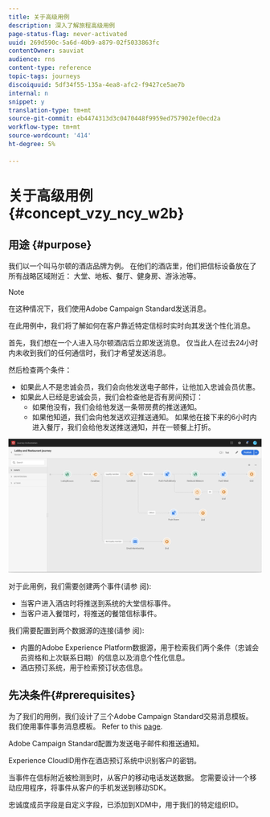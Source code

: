 ```yaml
---
title: 关于高级用例
description: 深入了解旅程高级用例
page-status-flag: never-activated
uuid: 269d590c-5a6d-40b9-a879-02f5033863fc
contentOwner: sauviat
audience: rns
content-type: reference
topic-tags: journeys
discoiquuid: 5df34f55-135a-4ea8-afc2-f9427ce5ae7b
internal: n
snippet: y
translation-type: tm+mt
source-git-commit: eb4474313d3c0470448f9959ed757902ef0ecd2a
workflow-type: tm+mt
source-wordcount: '414'
ht-degree: 5%

---
```



# 关于高级用例{#concept_vzy_ncy_w2b}

## 用途 {#purpose}

我们以一个叫马尔顿的酒店品牌为例。 在他们的酒店里，他们把信标设备放在了所有战略区域附近： 大堂、地板、餐厅、健身房、游泳池等。

>[!NOTE]
>
>在这种情况下，我们使用Adobe Campaign Standard发送消息。

在此用例中，我们将了解如何在客户靠近特定信标时实时向其发送个性化消息。

首先，我们想在一个人进入马尔顿酒店后立即发送消息。 仅当此人在过去24小时内未收到我们的任何通信时，我们才希望发送消息。

然后检查两个条件：

* 如果此人不是忠诚会员，我们会向他发送电子邮件，让他加入忠诚会员优惠。
* 如果此人已经是忠诚会员，我们会检查他是否有房间预订：
   * 如果他没有，我们会给他发送一条带房费的推送通知。
   * 如果他知道，我们会向他发送欢迎推送通知。 如果他在接下来的6小时内进入餐厅，我们会给他发送推送通知，并在一顿餐上打折。

![](../assets/journeyuc2_29.png)

对于此用例，我们需要创建两个事件(请参 [](../usecase/configuring-the-events.md)阅):

* 当客户进入酒店时将推送到系统的大堂信标事件。
* 当客户进入餐馆时，将推送的餐馆信标事件。

我们需要配置到两个数据源的连接(请参 [](../usecase/configuring-the-data-sources.md)阅):

* 内置的Adobe Experience Platform数据源，用于检索我们两个条件（忠诚会员资格和上次联系日期）的信息以及消息个性化信息。
* 酒店预订系统，用于检索预订状态信息。

## 先决条件{#prerequisites}

为了我们的用例，我们设计了三个Adobe Campaign Standard交易消息模板。 我们使用事件事务消息模板。 Refer to this [page](https://docs.adobe.com/content/help/zh-Hans/campaign-standard/using/communication-channels/transactional-messaging/about-transactional-messaging.html).

Adobe Campaign Standard配置为发送电子邮件和推送通知。

Experience CloudID用作在酒店预订系统中识别客户的密钥。

当事件在信标附近被检测到时，从客户的移动电话发送数据。 您需要设计一个移动应用程序，将事件从客户的手机发送到移动SDK。

忠诚度成员字段是自定义字段，已添加到XDM中，用于我们的特定组织ID。
